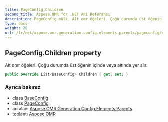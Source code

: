 ```yaml
---
title: PageConfig.Children
second_title: Aspose.OMR for .NET API Referansı
description: PageConfig mülk. Alt omr öğeleri. Çoğu durumda üst öğenin içinde veya altında yer alır.
type: docs
weight: 20
url: /tr/net/aspose.omr.generation.config.elements.parents/pageconfig/children/
---
```

## PageConfig.Children property

Alt omr öğeleri. Çoğu durumda üst öğenin içinde veya altında yer alır.

```csharp
public override List<BaseConfig> Children { get; set; }
```

### Ayrıca bakınız

* class [BaseConfig](../../../aspose.omr.generation.config/baseconfig/)
* class [PageConfig](../)
* ad alanı [Aspose.OMR.Generation.Config.Elements.Parents](../../pageconfig/)
* toplantı [Aspose.OMR](../../../)


